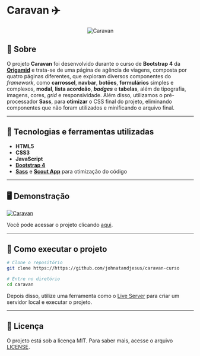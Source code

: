# Caravan ✈️

<p align="center">
<img src="https://i.imgur.com/T8U9qQc.png" alt="Caravan" title="Caravan">
</p>

## 📖 Sobre

O projeto **Caravan** foi desenvolvido durante o curso de **Bootstrap 4** da **[Origamid](https://www.origamid.com/)** e trata-se de uma página de agência de viagens, composta por quatro páginas diferentes, que exploram diversos componentes do _framework_, como **carrossel**, **navbar**, **botões**, **formulários** simples e complexos, **modal**, **lista acordeão**, **_badges_** e **tabelas**, além de tipografia, imagens, cores, _grid_ e responsividade. Além disso, utilizamos o pré-processador **Sass**, para **otimizar** o CSS final do projeto, eliminando componentes que não foram utilizados e minificando o arquivo final.

---

## 🚀 Tecnologias e ferramentas utilizadas

- **HTML5**
- **CSS3**
- **JavaScript**
- **[Bootstrap 4](https://getbootstrap.com/)**
- **[Sass](https://sass-lang.com/)** e **[Scout App](https://scout-app.io/)** para otimização do código

---

## 🖥️ Demonstração

[![Caravan](https://imgur.com/a/UwF4hse "Clique para acessar o projeto")](https://johnatandjesus.github.io/caravan-curso/ "Clique para acessar o projeto")

Você pode acessar o projeto clicando [aqui](https://johnatandjesus.github.io/caravan-curso/).

---

## 🔧 Como executar o projeto

```bash
# Clone o repositório
git clone https://https://github.com/johnatandjesus/caravan-curso

# Entre no diretório
cd caravan
```

Depois disso, utilize uma ferramenta como o [Live Server](https://marketplace.visualstudio.com/items?itemName=ritwickdey.LiveServer) para criar um servidor local e executar o projeto.

---

## 📝 Licença

O projeto está sob a licença MIT. Para saber mais, acesse o arquivo [LICENSE](https://github.com/devMagno/caravan/blob/main/LICENSE).
